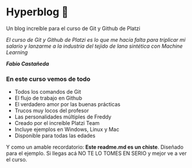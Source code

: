 # Hyperblog 💚
Un blog increíble para el curso de Git y Github de Platzi

*El curso de Git y Github de Platzi es lo que me hacía falta para triplicar mi salario y lanzarme a la industria del tejido de lana sintética con Machine Learning*

***Fabio Castañeda***

### En este curso vemos de todo

- Todos los comandos de Git
- El flujo de trabajo en Github
- El verdadero amor por las buenas prácticas
- Trucos muy locos del profesor
- Las personalidades múltiples de Freddy
- Creado por el increíble Platzi Team
- Incluye ejemplos en Windows, Linux y Mac
- Disponible para todas las edades

Y como un amable recordatorio: **Este readme.md es un chiste**. Diseñado para el ejemplo. Si llegas acá NO TE LO TOMES EN SERIO y mejor ve a ver el curso.